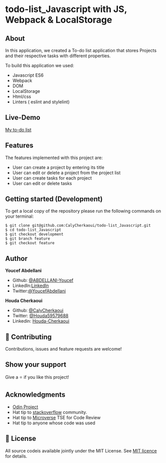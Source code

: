 # todo-list_Javascript with JS, Webpack & LocalStorage 

## About

In this application, we created a To-do list application that stores Projects and their respective tasks with different properties.

To build this application we used:

- Javascript ES6
- Webpack
- DOM
- LocalStorage
- Html/css
- Linters ( eslint and stylelint)

## Live-Demo

[My to-do list](https://calycherkaoui.github.io/todo-list_Javascript/)

## Features

The features implemented with this project are:
- User can create a project by entering its title
- User can edit or delete a project from the project list
- User can create tasks for each project
- User can edit or delete tasks
## Getting started (Development)

To get a local copy of the repository please run the following commands on your terminal:

```
$ git clone git@github.com:CalyCherkaoui/todo-list_Javascript.git
$ cd todo-list_Javascript
$ git checkout development
$ git branch feature
$ git checkout feature
```

## Author

**Youcef Abdellani**

- Github: [@ABDELLANI-Youcef](https://github.com/ABDELLANI-Youcef)
- LinkedIn:[LinkedIn](linkedin.com/in/youcef-abdellani)
- Twitter:[@YoucefAbdellani](https://twitter.com/YoucefAbdellani)

**Houda Cherkaoui**

- Github: [@CalyCherkaoui](https://github.com/CalyCherkaoui)
- Twitter: [@Houda59579688](https://twitter.com/Houda59579688)
- Linkedin: [Houda-Cherkaoui](https://www.linkedin.com/in/houda-cherkaoui-64106395/)

## 🤝 Contributing

Contributions, issues and feature requests are welcome!

## Show your support

Give a ⭐️ if you like this project!

## Acknowledgments

- [Odin Project](https://www.theodinproject.com/courses/javascript/lessons/todo-list)
- Hat tip to [stackoverflow](https://stackoverflow.com) community.
- Hat tip to [Microverse](https://www.microverse.org/) TSE for Code Review
- Hat tip to anyone whose code was used

## 📝 License

All source codeis available jointly under the MIT License.
See [MIT licence]() for details.
